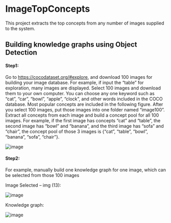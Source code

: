 # ImageTopConcepts

This project extracts the top concepts from any number of images supplied to the system.

## Building knowledge graphs using Object Detection

#### Step1: 
Go to https://cocodataset.org/#explore, and download 100 images for building your image database. For example, if input the “table” for exploration, many images are displayed. Select 100 images and download them to your own computer. You can choose any one keyword such as “cat”, “car”, “bowl”, “apple”, “clock”, and other words included in the COCO database. Most popular concepts are included in the following figure. After you select 100 images, put those images into one folder named “image100”. Extract all concepts from each image and build a concept pool for all 100 images. For example, if the first image has concepts “cat” and “table”, the second image has “bowl” and “banana”, and the third image has “sofa” and “chair”, the concept pool of those 3 images is {“cat”, “table”, “bowl”, “banana”, “sofa”, “chair”}.
 
![image](https://user-images.githubusercontent.com/36981925/148312627-8c960772-6a04-44b4-9d80-7495dae9b09d.png)



#### Step2:
For example, manually build one knowledge graph for one image, which can be selected from those 100 images

Image Selected – img (13):

![image](https://user-images.githubusercontent.com/36981925/148311056-79ba6453-b215-4e0f-9381-b2cb70e46db5.png)


Knowledge graph:
 
![image](https://user-images.githubusercontent.com/36981925/148311085-f784c0c7-bc75-40fc-b99b-48a1844c518e.png)
